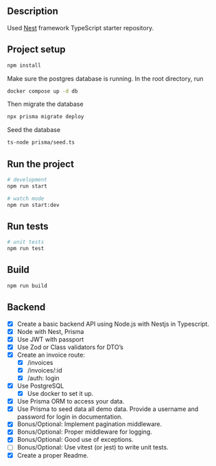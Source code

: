 ## Description

Used [Nest](https://github.com/nestjs/nest) framework TypeScript starter repository.

## Project setup

```bash
npm install
```

Make sure the postgres database is running. In the root directory, run

```bash
docker compose up -d db
```

Then migrate the database

```bash
npx prisma migrate deploy
```

Seed the database

```bash
ts-node prisma/seed.ts
```

## Run the project

```bash
# development
npm run start

# watch mode
npm run start:dev
```

## Run tests

```bash
# unit tests
npm run test
```

## Build

```bash
npm run build
```

## Backend

- [x] Create a basic backend API using Node.js with Nestjs in Typescript.
- [x] Node with Nest, Prisma
- [x] Use JWT with passport
- [x] Use Zod or Class validators for DTO’s
- [x] Create an invoice route:
  - [x] /invoices
  - [x] /invoices/:id
  - [x] /auth: login
- [x] Use PostgreSQL
  - [x] Use docker to set it up.
- [x] Use Prisma ORM to access your data.
- [x] Use Prisma to seed data all demo data. Provide a username and password for login in documentation.
- [x] Bonus/Optional: Implement pagination middleware.
- [x] Bonus/Optional: Proper middleware for logging.
- [x] Bonus/Optional: Good use of exceptions.
- [ ] Bonus/Optional: Use vitest (or jest) to write unit tests.
- [x] Create a proper Readme.
